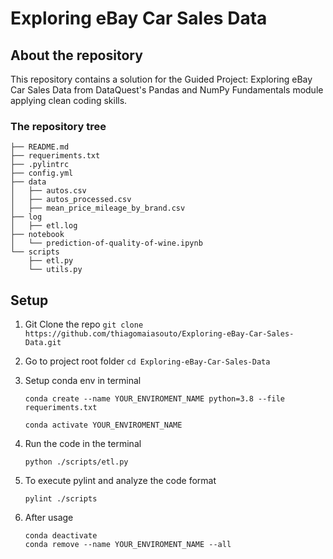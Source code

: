 # Exploring eBay Car Sales Data

## About the repository
This repository contains a solution for the Guided Project: Exploring eBay Car Sales Data from DataQuest's Pandas and NumPy Fundamentals module applying clean coding skills.

### The repository tree
```
├── README.md
├── requeriments.txt
├── .pylintrc
├── config.yml
├── data
│   ├── autos.csv           
│   ├── autos_processed.csv              
│   ├── mean_price_mileage_by_brand.csv              
├── log
│   ├── etl.log               
├── notebook
│   └── prediction-of-quality-of-wine.ipynb
└── scripts           
    ├── etl.py                
    └── utils.py
```

## Setup

1. Git Clone the repo
   ```git clone https://github.com/thiagomaiasouto/Exploring-eBay-Car-Sales-Data.git```

2. Go to project root folder
   ```cd Exploring-eBay-Car-Sales-Data```

3. Setup conda env in terminal
   ```
   conda create --name YOUR_ENVIROMENT_NAME python=3.8 --file requeriments.txt

   conda activate YOUR_ENVIROMENT_NAME
   ```

4. Run the code in the terminal
   
   ```
   python ./scripts/etl.py
   ```

5. To execute pylint and analyze the code format

    ```
    pylint ./scripts
    ```

6. After usage
   
   ```
   conda deactivate
   conda remove --name YOUR_ENVIROMENT_NAME --all
   ```